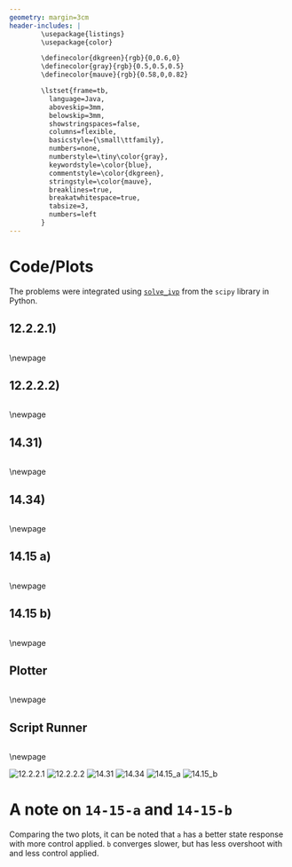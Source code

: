 ```yaml
---
geometry: margin=3cm
header-includes: |
        \usepackage{listings}
        \usepackage{color}

        \definecolor{dkgreen}{rgb}{0,0.6,0}
        \definecolor{gray}{rgb}{0.5,0.5,0.5}
        \definecolor{mauve}{rgb}{0.58,0,0.82}

        \lstset{frame=tb,
          language=Java,
          aboveskip=3mm,
          belowskip=3mm,
          showstringspaces=false,
          columns=flexible,
          basicstyle={\small\ttfamily},
          numbers=none,
          numberstyle=\tiny\color{gray},
          keywordstyle=\color{blue},
          commentstyle=\color{dkgreen},
          stringstyle=\color{mauve},
          breaklines=true,
          breakatwhitespace=true,
          tabsize=3,
          numbers=left
        }
---
```


# Code/Plots
The problems were integrated using [`solve_ivp`](https://docs.scipy.org/doc/scipy/reference/generated/scipy.integrate.solve_ivp.html) from the `scipy` library in Python.

## 12.2.2.1)
```{.python include=p12-2-2-1.py}

```
\newpage

## 12.2.2.2)
```{.python include=p12-2-2-2.py}

```
\newpage

## 14.31)
```{.python include=p14-31.py}

```
\newpage

## 14.34)
```{.python include=p14-34.py}

```
\newpage

## 14.15 a)
```{.python include=p14-15-a.py}

```
\newpage

## 14.15 b)
```{.python include=p14-15-b.py}

```
\newpage

## Plotter
```{.python include=plot.py}

```
\newpage

## Script Runner
```{.shell include=run_plots.sh}

```
\newpage

![12.2.2.1](./img/12.2.2.1.png)
![12.2.2.2](./img/12.2.2.2.png)
![14.31](./img/14.31.png)
![14.34](./img/14.34.png)
![14.15_a](./img/14.15_a.png)
![14.15_b](./img/14.15_b.png)

# A note on `14-15-a` and `14-15-b`
Comparing the two plots, it can be noted that `a` has a better state response with more control applied. `b` converges slower, but has less overshoot with and less control applied.
